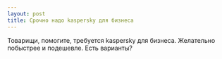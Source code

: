 ```yaml
---
layout: post 
title: Срочно надо kaspersky для бизнеса 
--- 
```

Товарищи, помогите, требуется kaspersky для бизнеса. Желательно побыстрее и подешевле. Есть варианты?
